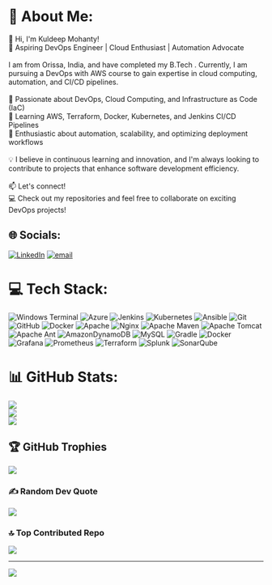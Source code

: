 # 💫 About Me:
👋 Hi, I'm Kuldeep Mohanty!<br>🚀 Aspiring DevOps Engineer | Cloud Enthusiast | Automation Advocate<br><br>I am from Orissa, India, and have completed my B.Tech . Currently, I am pursuing a DevOps with AWS course to gain expertise in cloud computing, automation, and CI/CD pipelines.<br><br>🔹 Passionate about DevOps, Cloud Computing, and Infrastructure as Code (IaC)<br>🔹 Learning AWS, Terraform, Docker, Kubernetes, and Jenkins CI/CD Pipelines<br>🔹 Enthusiastic about automation, scalability, and optimizing deployment workflows<br><br>💡 I believe in continuous learning and innovation, and I'm always looking to contribute to projects that enhance software development efficiency.<br><br>📫 Let's connect!<br>💻 Check out my repositories and feel free to collaborate on exciting DevOps projects!


## 🌐 Socials:
[![LinkedIn](https://img.shields.io/badge/LinkedIn-%230077B5.svg?logo=linkedin&logoColor=white)](https://linkedin.com/in/https://www.linkedin.com/in/kuldeep-mohanty-a92009349?lipi=urn%3Ali%3Apage%3Ad_flagship3_profile_view_base_contact_details%3Bqu2gEKCQRBGinGvApiAkuA%3D%3D) [![email](https://img.shields.io/badge/Email-D14836?logo=gmail&logoColor=white)](mailto:devops.kuldeep915@gmail.com) 

# 💻 Tech Stack:
![Windows Terminal](https://img.shields.io/badge/Windows%20Terminal-%234D4D4D.svg?style=for-the-badge&logo=windows-terminal&logoColor=white) ![Azure](https://img.shields.io/badge/azure-%230072C6.svg?style=for-the-badge&logo=microsoftazure&logoColor=white) ![Jenkins](https://img.shields.io/badge/jenkins-%232C5263.svg?style=for-the-badge&logo=jenkins&logoColor=white) ![Kubernetes](https://img.shields.io/badge/kubernetes-%23326ce5.svg?style=for-the-badge&logo=kubernetes&logoColor=white) ![Ansible](https://img.shields.io/badge/ansible-%231A1918.svg?style=for-the-badge&logo=ansible&logoColor=white) ![Git](https://img.shields.io/badge/git-%23F05033.svg?style=for-the-badge&logo=git&logoColor=white) ![GitHub](https://img.shields.io/badge/github-%23121011.svg?style=for-the-badge&logo=github&logoColor=white) ![Docker](https://img.shields.io/badge/docker-%230db7ed.svg?style=for-the-badge&logo=docker&logoColor=white) ![Apache](https://img.shields.io/badge/apache-%23D42029.svg?style=for-the-badge&logo=apache&logoColor=white) ![Nginx](https://img.shields.io/badge/nginx-%23009639.svg?style=for-the-badge&logo=nginx&logoColor=white) ![Apache Maven](https://img.shields.io/badge/Apache%20Maven-C71A36?style=for-the-badge&logo=Apache%20Maven&logoColor=white) ![Apache Tomcat](https://img.shields.io/badge/apache%20tomcat-%23F8DC75.svg?style=for-the-badge&logo=apache-tomcat&logoColor=black) ![Apache Ant](https://img.shields.io/badge/Apache%20Ant-A81C7D?style=for-the-badge&logo=Apache%20Ant&logoColor=white) ![AmazonDynamoDB](https://img.shields.io/badge/Amazon%20DynamoDB-4053D6?style=for-the-badge&logo=Amazon%20DynamoDB&logoColor=white) ![MySQL](https://img.shields.io/badge/mysql-4479A1.svg?style=for-the-badge&logo=mysql&logoColor=white) ![Gradle](https://img.shields.io/badge/Gradle-02303A.svg?style=for-the-badge&logo=Gradle&logoColor=white) ![Docker](https://img.shields.io/badge/docker-%230db7ed.svg?style=for-the-badge&logo=docker&logoColor=white) ![Grafana](https://img.shields.io/badge/grafana-%23F46800.svg?style=for-the-badge&logo=grafana&logoColor=white) ![Prometheus](https://img.shields.io/badge/Prometheus-E6522C?style=for-the-badge&logo=Prometheus&logoColor=white) ![Terraform](https://img.shields.io/badge/terraform-%235835CC.svg?style=for-the-badge&logo=terraform&logoColor=white) ![Splunk](https://img.shields.io/badge/splunk-%23000000.svg?style=for-the-badge&logo=splunk&logoColor=white) ![SonarQube](https://img.shields.io/badge/SonarQube-black?style=for-the-badge&logo=sonarqube&logoColor=4E9BCD)
# 📊 GitHub Stats:
![](https://github-readme-stats.vercel.app/api?username=kuldeepmohanty915&theme=dark&hide_border=false&include_all_commits=false&count_private=false)<br/>
![](https://nirzak-streak-stats.vercel.app/?user=kuldeepmohanty915&theme=dark&hide_border=false)<br/>
![](https://github-readme-stats.vercel.app/api/top-langs/?username=kuldeepmohanty915&theme=dark&hide_border=false&include_all_commits=false&count_private=false&layout=compact)

## 🏆 GitHub Trophies
![](https://github-profile-trophy.vercel.app/?username=kuldeepmohanty915&theme=radical&no-frame=false&no-bg=true&margin-w=4)

### ✍️ Random Dev Quote
![](https://quotes-github-readme.vercel.app/api?type=horizontal&theme=merko)

### 🔝 Top Contributed Repo
![](https://github-contributor-stats.vercel.app/api?username=kuldeepmohanty915&limit=5&theme=dark&combine_all_yearly_contributions=true)

---
[![](https://visitcount.itsvg.in/api?id=kuldeepmohanty915&icon=0&color=6)](https://visitcount.itsvg.in)

<!-- Proudly created with GPRM ( https://gprm.itsvg.in ) -->
